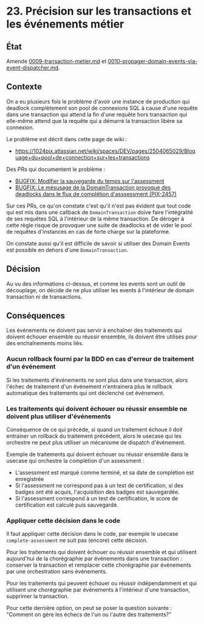 # 23. Précision sur les transactions et les événements métier

## État

Amende [0009-transaction-metier.md][0009] et [0010-propager-domain-events-via-event-dispatcher.md][0010].

[0009]: ./0009-transaction-metier.md
[0010]: ./0010-propager-domain-events-via-event-dispatcher.md

## Contexte

On a eu plusieurs fois le problème d'avoir une instance de production qui
deadlock complètement son pool de connexions SQL à cause d'une requête dans une
transaction qui attend la fin d'une requête hors transaction qui elle-même
attend que la requête qui a démarré la transaction libère sa connexion.

Le problème est décrit dans cette page de wiki :

- https://1024pix.atlassian.net/wiki/spaces/DEV/pages/2504065029/Bloquage+du+pool+de+connection+sur+les+transactions

Des PRs qui documentent le problème :

- [BUGFIX: Modifier la sauvegarde du temps sur l'assessment][2767]
- [BUGFIX: Le mésusage de la DomainTransaction provoque des deadlocks dans le flux de complétion d'asssessment (PIX-2457)][2825]

[2767]: https://github.com/1024pix/pix/pull/2767
[2825]: https://github.com/1024pix/pix/pull/2825

Sur ces PRs, ce qu'on constate c'est qu'il n'est pas évident que tout code qui
est mis dans une callback de `DomainTransaction` doive faire l'intégralité de
ses requêtes SQL à l'intérieur de la même transaction. De déroger à cette
règle risque de provoquer une suite de deadlocks et de vider le pool de
requêtes d'instances en cas de forte charge sur la plateforme.

On constate aussi qu'il est difficile de savoir si utiliser des Domain Events
est possible en dehors d'une `DomainTransaction`.

## Décision

Au vu des informations ci-dessus, et comme les events sont un outil de
découplage, on décide de ne plus utiliser les events à l'intérieur de domain
transaction ni de transactions.

## Conséquences

Les événements ne doivent pas servir à enchaîner des traitements qui doivent
échouer ensemble ou réussir ensemble, ils doivent être utilisés pour des
enchaînements moins liés.

### Aucun rollback fourni par la BDD en cas d'erreur de traitement d'un événement

Si les traitements d'événements ne sont plus dans une transaction, alors
l'échec de traitement d'un événement n'entrainera plus le rollback automatique
des traitements qui ont déclenché cet événement.

### Les traitements qui doivent échouer ou réussir ensemble ne doivent plus utiliser d'événements

Conséquence de ce qui précède, si quand un traitement échoue il doit entrainer
un rollback du traitement précédent, alors le usecase qui les orchestre ne peut
plus utiliser un mécanisme de dispatch d'événement.

Exemple de traitements qui doivent échouer ou réussir ensemble dans le usecase
qui orchestre la complétion d'un assessment :

- L'assessment est marqué comme terminé, et sa date de complétion est
  enregistrée
- Si l'assessment ne correspond pas à un test de certification, si des badges
  ont été acquis, l'acquisition des badges est sauvegardée.
- Si l'assessment correspond à un test de certification, le score de
  certification est calculé puis sauvegardé.

### Appliquer cette décision dans le code

Il faut appliquer cette décision dans le code, par exemple le usecase
`complete-assessment` ne suit pas (encore) cette décision.

Pour les traitements qui doivent échouer ou réussir ensemble et qui utilisent
aujourd'hui de la chorégraphie par événements dans une transaction : conserver
la transaction et remplacer cette chorégraphie par événements par une
orchestration sans événements.

Pour les traitements qui peuvent échouer ou réussir indépendamment et qui
utilisent une chorégraphie par événements à l'intérieur d'une transaction,
supprimer la transaction.

Pour cette dernière option, on peut se poser la question suivante :
"Comment on gère les échecs de l'un ou l'autre des traitements?"
